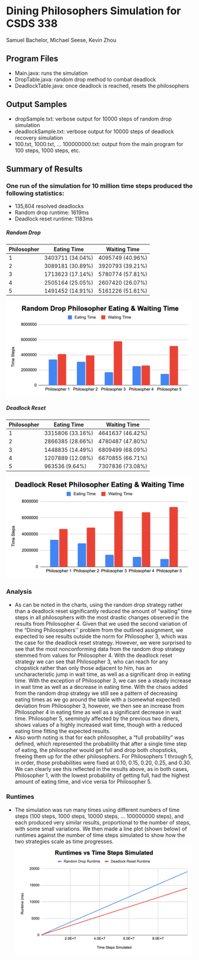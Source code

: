 # Dining Philosophers Simulation for CSDS 338
Samuel Bachelor, Michael Seese, Kevin Zhou

## Program Files
- Main.java: runs the simulation
- DropTable.java: random drop method to combat deadlock
- DeadlockTable.java: once deadlock is reached, resets the philosophers

## Output Samples
- dropSample.txt: verbose output for 10000 steps of random drop simulation
- deadlockSample.txt: verbose output for 10000 steps of deadlock recovery simulation
- 100.txt, 1000.txt, ... 100000000.txt: output from the main program for 100 steps, 1000 steps, etc.

## Summary of Results
### One run of the simulation for 10 million time steps produced the following statistics:
- 135,604 resolved deadlocks
- Random drop runtime: 1619ms
- Deadlock reset runtime: 1183ms
##### Random Drop
Philosopher | Eating Time | Waiting Time
----------- | ----------- | ------------
1 | 3403711 (34.04%) | 4095749 (40.96%)
2 | 3089181 (30.89%) | 3920793 (39.21%)
3 | 1713623 (17.14%) | 5780774 (57.81%)
4 | 2505164 (25.05%) | 2607420 (26.07%)
5 | 1491452 (14.91%) | 5161226 (51.61%)

![drop-graph](drop.png)
##### Deadlock Reset
Philosopher | Eating Time | Waiting Time
----------- | ----------- | ------------
1 | 3315806 (33.16%) | 4641637 (46.42%)
2 | 2866385 (28.66%) | 4780487 (47.80%)
3 | 1448835 (14.49%) | 6809499 (68.09%)
4 | 1207889 (12.08%) | 6670855 (66.71%)
5 | 963536 (9.64%) | 7307836 (73.08%)

![deadlock-graph](deadlock.png)
### Analysis
- As can be noted in the charts, using the random drop strategy rather than a deadlock reset significantly reduced the amount of “waiting” time steps in all philosophers with the most drastic  changes observed in the results from Philosopher 4.  Given that we used the second variation of the “Dining Philosophers'' problem from the outlined assignment, we expected to see results outside the norm for Philosopher 3, which was the case for the deadlock reset strategy.  However, we were surprised to see that the most nonconforming data from the random drop strategy stemmed from values for Philosopher 4.  With the deadlock reset strategy we can see that Philosopher 3, who can reach for any chopstick rather than only those adjacent to him, has an uncharacteristic jump in wait time, as well as a significant drop in eating time.  With the exception of Philosopher 3, we can see a steady increase in wait time as well as a decrease in eating time.  With the chaos added from the random drop strategy we still see a pattern of decreasing eating times as we go around the table with a (somewhat expected) deviation from Philosopher 3, however, we then see an increase from Philosopher 4 in eating time as well as a significant decrease in wait time.  Philosopher 5, seemingly affected by the previous two diners, shows values of a highly increased wait time, though with a reduced eating time fitting the expected results.
- Also worth noting is that for each philosopher, a “full probability” was defined, which represented the probability that after a single time step of eating, the philosopher would get full and drop both chopsticks, freeing them up for the other philosophers. For Philosophers 1 through 5, in order, those probabilities were fixed at 0.10, 0.15, 0.20, 0.25, and 0.30. We can clearly see this reflected in the results above, as in both cases, Philosopher 1, with the lowest probability of getting full, had the highest amount of eating time, and vice versa for Philosopher 5.
### Runtimes
- The simulation was run many times using different numbers of time steps (100 steps, 1000 steps, 10000 steps, … 100000000 steps), and each produced very similar results, proportional to the number of steps, with some small variations.  We then made a line plot (shown below) of runtimes against the number of time steps simulated to show how the two strategies scale as time progresses.
![runtime-graph](runtimes.png)
